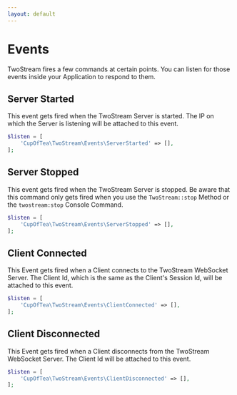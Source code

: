 ```yaml
---
layout: default
---
```


# Events
<!-- [[TOC]] -->

TwoStream fires a few commands at certain points. You can listen for those events inside your Application to respond to them.

## Server Started

This event gets fired when the TwoStream Server is started. The IP on which the Server is listening will be attached to this event.

```php
$listen = [
    'CupOfTea\TwoStream\Events\ServerStarted' => [],
];
```

## Server Stopped

This event gets fired when the TwoStream Server is stopped. Be aware that this command only gets fired when you use the `TwoStream::stop` Method or the `twostream:stop` Console Command.

```php
$listen = [
    'CupOfTea\TwoStream\Events\ServerStopped' => [],
];
```

## Client Connected

This Event gets fired when a Client connects to the TwoStream WebSocket Server. The Client Id, which is the same as the Client's Session Id, will be attached to this event.

```php
$listen = [
    'CupOfTea\TwoStream\Events\ClientConnected' => [],
];
```

## Client Disconnected

This Event gets fired when a Client disconnects from the TwoStream WebSocket Server. The Client Id will be attached to this event.

```php
$listen = [
    'CupOfTea\TwoStream\Events\ClientDisconnected' => [],
];
```
